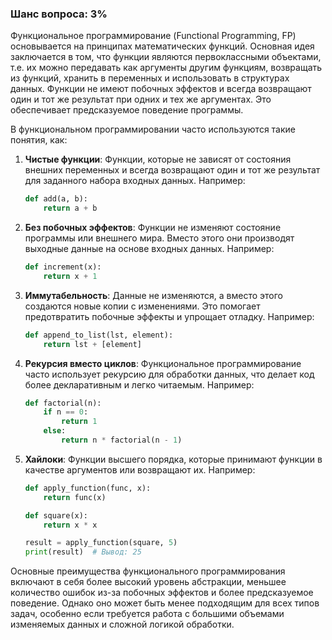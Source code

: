### Шанс вопроса: 3%

Функциональное программирование (Functional Programming, FP) основывается на принципах математических функций. Основная идея заключается в том, что функции являются первоклассными объектами, т.е. их можно передавать как аргументы другим функциям, возвращать из функций, хранить в переменных и использовать в структурах данных. Функции не имеют побочных эффектов и всегда возвращают один и тот же результат при одних и тех же аргументах. Это обеспечивает предсказуемое поведение программы.

В функциональном программировании часто используются такие понятия, как:

1. **Чистые функции**: Функции, которые не зависят от состояния внешних переменных и всегда возвращают один и тот же результат для заданного набора входных данных. Например:
    ```python
    def add(a, b):
        return a + b
    ```

2. **Без побочных эффектов**: Функции не изменяют состояние программы или внешнего мира. Вместо этого они производят выходные данные на основе входных данных. Например:
    ```python
    def increment(x):
        return x + 1
    ```

3. **Иммутабельность**: Данные не изменяются, а вместо этого создаются новые копии с изменениями. Это помогает предотвратить побочные эффекты и упрощает отладку. Например:
    ```python
    def append_to_list(lst, element):
        return lst + [element]
    ```

4. **Рекурсия вместо циклов**: Функциональное программирование часто использует рекурсию для обработки данных, что делает код более декларативным и легко читаемым. Например:
    ```python
    def factorial(n):
        if n == 0:
            return 1
        else:
            return n * factorial(n - 1)
    ```

5. **Хайлоки**: Функции высшего порядка, которые принимают функции в качестве аргументов или возвращают их. Например:
    ```python
    def apply_function(func, x):
        return func(x)

    def square(x):
        return x * x

    result = apply_function(square, 5)
    print(result)  # Вывод: 25
    ```

Основные преимущества функционального программирования включают в себя более высокий уровень абстракции, меньшее количество ошибок из-за побочных эффектов и более предсказуемое поведение. Однако оно может быть менее подходящим для всех типов задач, особенно если требуется работа с большими объемами изменяемых данных и сложной логикой обработки.